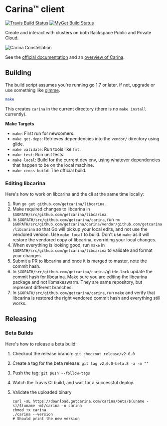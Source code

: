 # Carina™ client
[![Travis Build Status](https://travis-ci.org/getcarina/carina.svg)](https://travis-ci.org/getcarina/carina)
[![MyGet Build Status](https://www.myget.org/BuildSource/Badge/rackspace?identifier=0f9b4abd-6ec9-4b29-aab5-541967d4d260)](https://www.myget.org/)

Create and interact with clusters on both Rackspace Public and Private Cloud.

![Carina Constellation](https://cloud.githubusercontent.com/assets/836375/10503963/e5bcca8c-72c0-11e5-8e14-2c1697297d7e.png)

See the [official documentation](https://getcarina.com/docs/reference/carina-cli/) and an [overview of Carina](https://getcarina.com/docs/overview-of-carina/).

## Building

The build script assumes you're running go 1.7 or later. If not, upgrade or use
something like [gimme](https://github.com/travis-ci/gimme).

```bash
make
```

This creates `carina` in the current directory (there is no `make install` currently).

**Make Targets**

* `make`: First run for newcomers.
* `make get-deps`: Retrieves dependencies into the `vendor/` directory using glide.
* `make validate`: Run tools like `fmt`.
* `make test`: Run unit tests.
* `make local`: Build for the current dev env, using whatever dependencies that happen to be on the local machine.
* `make cross-build`: The official build.

### Editing libcarina
Here's how to work on libcarina and the cli at the same time locally:

1. Run `go get github.com/getcarina/libcarina`.
1. Make required changes to libcarina in `$GOPATH/src/github.com/getcarina/libcarina`.
1. In `$GOPATH/src/github.com/getcarina/carina`, run `rm $GOPATH/src/github.com/getcarina/carina/vendor/github.com/getcarina/libcarina` so that Go will pickup your local edits, and not use the vendored version. Use `make local` to build. Don't use `make` as it will restore the vendored copy of libcarina, overriding your local changes.
1. When everything is looking good, run `make` in `$GOPATH/src/github.com/getcarina/libcarina` to validate and format your changes.
1. Submit a PR to libcarina and once it is merged to master, note the commit hash.
1. In `$GOPATH/src/github.com/getcarina/carina/glide.lock` update the commit hash for libcarina. Make sure you are editing the libcarina package and not libmakeswarm. They are same repository, but represent different branches.
1. In `$GOPATH/src/github.com/getcarina/carina`, run `make` and verify that libcarina is restored the right vendored commit hash and everything still works.

## Releasing

### Beta Builds
Here's how to release a beta build:

1. Checkout the release branch: `git checkout release/v2.0.0`
1. Create a tag for the beta release: `git tag v2.0.0-beta.8 -a -m ""`
1. Push the tag: `git push --follow-tags`
1. Watch the Travis CI build, and wait for a successful deploy.
1. Validate the uploaded binary

    ```
    curl -sL https://download.getcarina.com/carina/beta/$(uname -s)/$(uname -m)/carina -o carina
    chmod +x carina
    ./carina --version
    # Should print the new version
    ```
